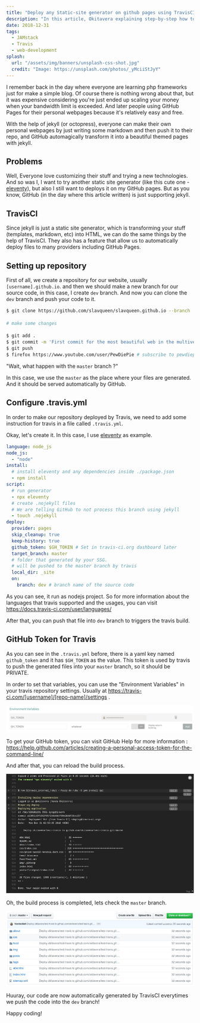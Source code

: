 ```yaml
---
title: "Deploy any Static-site generator on github pages using TravisCI"
description: "In this article, Okitavera explaining step-by-step how to deploy any static-site generator on github pages automatically by the help of TravisCI Deployment feature."
date: 2018-12-31
tags:
  - JAMstack
  - Travis
  - web-development
splash:
  url: "/assets/img/banners/unsplash-css-shot.jpg"
  credit: "Image: https://unsplash.com/photos/_yMciiStJyY"
---
```


I remember back in the day where everyone are learning php frameworks just for make a simple blog.
Of course there is nothing wrong about that, but it was expensive considering you're just ended up scaling your money when your bandwidth limit is exceeded.
And later people using GitHub Pages for their personal webpages because it's relatively easy and free.

With the help of jekyll (or octopress), everyone can make their own personal webpages by just writing some markdown and then push it to their repo, and GitHub automagically transform it into a beautiful themed pages with jekyll.

## Problems

Well, Everyone love customizing their stuff and trying a new technologies.
And so was I, I want to try another static site generator (like this cute one - [eleventy](https://11ty.io)),
but also I still want to deploys it on my GitHub pages.
But as you know, GitHub (in the day where this article written) is just supporting jekyll.

## TravisCI

Since jekyll is just a static site generator, which is transforming your stuff (templates, markdown, etc) into HTML,
we can do the same things by the help of TravisCI.
They also has a feature that allow us to automatically deploy files to many providers including GitHub Pages.

## Setting up repository

First of all, we create a repository for our website, usually `[username].github.io`.
and then we should make a new branch for our source code, in this case, I create `dev` branch.
And now you can clone the `dev` branch and push your code to it.

```bash
$ git clone https://github.com/slavqueen/slavqueen.github.io --branch 'dev'

# make some changes

$ git add .
$ git commit -m 'First commit for the most beautiful web in the multiverse'
$ git push
$ firefox https://www.youtube.com/user/PewDiePie # subscribe to pewdiepie
```

"Wait, what happen with the `master` branch ?"

In this case, we use the `master` as the place where your files are generated.
And it should be served automatically by GitHub.

## Configure .travis.yml

In order to make our repository deployed by Travis, we need to add some instruction for travis in a file called `.travis.yml`.

Okay, let's create it.
In this case, I use [eleventy](https://11ty.io) as example.

```yaml
language: node_js
node_js:
  - "node"
install:
  # install eleventy and any dependencies inside ./package.json
  - npm install
script:
  # run generator
  - npx eleventy
  # create .nojekyll files
  # We are telling GitHub to not process this branch using jekyll
  - touch .nojekyll
deploy:
  provider: pages
  skip_cleanup: true
  keep-history: true
  github_token: $GH_TOKEN # Set in travis-ci.org dashboard later
  target_branch: master
  # folder that generated by your SSG.
  # will be pushed to the master branch by travis
  local_dir: _site
  on:
    branch: dev # branch name of the source code
```

As you can see, it run as nodejs project. So for more information about the languages that travis supported and the usages, you can visit https://docs.travis-ci.com/user/languages/

After that, you can push that file into `dev` branch to triggers the travis build.

## GitHub Token for Travis

As you can see in the `.travis.yml` before, there is a yaml key named `github_token` and it has `$GH_TOKEN` as the value.
This token is used by travis to push the generated files into your `master` branch, so it should be PRIVATE.

In order to set that variables, you can use the "Environment Variables" in your travis repository settings.
Usually at https://travis-ci.com/[username]/[repo-name]/settings .

![deploy-ssg-travis-gh-token](/assets/img/articles/deploy-ssg-travis-gh-token.jpg)

To get your GitHub token, you can visit GitHub Help for more information : https://help.github.com/articles/creating-a-personal-access-token-for-the-command-line/

And after that, you can reload the build process.

![deploy-ssg-travis-build-process](/assets/img/articles/deploy-ssg-travis-build-process.jpg)

Oh, the build process is completed, lets check the `master` branch.

![deploy-ssg-travis-master-branch](/assets/img/articles/deploy-ssg-travis-master-branch.jpg)

Huuray, our code are now automatically generated by TravisCI everytimes we push the code into the `dev` branch!

Happy coding!
